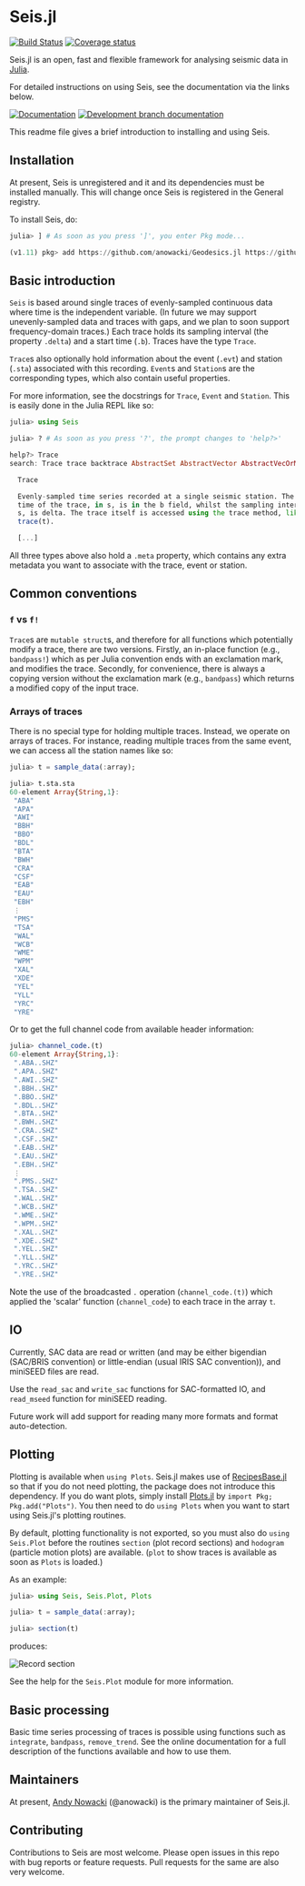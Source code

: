 # Seis.jl

[![Build Status](https://github.com/anowacki/Seis.jl/workflows/CI/badge.svg)](https://github.com/anowacki/Seis.jl/actions)
[![Coverage status](https://codecov.io/gh/anowacki/Seis.jl/branch/master/graph/badge.svg?token=zBaHNJLxRk)](https://codecov.io/gh/anowacki/Seis.jl)

Seis.jl is an open, fast and flexible framework for analysing seismic
data in [Julia](https://julialang.org).

For detailed instructions on using Seis, see the documentation via the
links below.

[![Documentation](https://img.shields.io/badge/docs-stable-blue.svg)](https://anowacki.github.io/Seis.jl/stable)
[![Development branch documentation](https://img.shields.io/badge/docs-dev-blue.svg)](https://anowacki.github.io/Seis.jl/dev)

This readme file gives a brief introduction to installing and using
Seis.

## Installation

At present, Seis is unregistered and it and its dependencies must be
installed manually.  This will change once Seis is registered in
the General registry.

To install Seis, do:

```julia
julia> ] # As soon as you press ']', you enter Pkg mode...

(v1.11) pkg> add https://github.com/anowacki/Geodesics.jl https://github.com/anowacki/Seis.jl
```

## Basic introduction

`Seis` is based around single traces of evenly-sampled continuous data where
time is the independent variable.  (In future we may support unevenly-sampled
data and traces with gaps, and we plan to soon support frequency-domain traces.)
Each trace holds its sampling interval (the property `.delta`) and a start time
(`.b`).  Traces have the type `Trace`.

`Trace`s also optionally hold information about the event (`.evt`) and station
(`.sta`) associated with this recording.  `Event`s and `Station`s are the
corresponding types, which also contain useful properties.

For more information, see the docstrings for `Trace`, `Event` and `Station`.
This is easily done in the Julia REPL like so:

```julia
julia> using Seis

julia> ? # As soon as you press '?', the prompt changes to 'help?>'

help?> Trace
search: Trace trace backtrace AbstractSet AbstractVector AbstractVecOrMat

  Trace

  Evenly-sampled time series recorded at a single seismic station. The start
  time of the trace, in s, is in the b field, whilst the sampling interval, in
  s, is delta. The trace itself is accessed using the trace method, like
  trace(t).

  [...]
```

All three types above also hold a `.meta` property, which contains any extra
metadata you want to associate with the trace, event or station.

## Common conventions

### `f` vs `f!`
`Trace`s are `mutable struct`s, and therefore for all functions which
potentially modify a trace, there are two versions.  Firstly, an in-place
function (e.g., `bandpass!`) which as per Julia convention ends with an
exclamation mark, and modifies the trace.  Secondly, for convenience, there
is always a copying version without the exclamation mark (e.g., `bandpass`)
which returns a modified copy of the input trace.

### Arrays of traces
There is no special type for holding multiple traces.  Instead, we operate
on arrays of traces.  For instance, reading multiple traces from the same
event, we can access all the station names like so:

```julia
julia> t = sample_data(:array);

julia> t.sta.sta
60-element Array{String,1}:
 "ABA"
 "APA"
 "AWI"
 "BBH"
 "BBO"
 "BDL"
 "BTA"
 "BWH"
 "CRA"
 "CSF"
 "EAB"
 "EAU"
 "EBH"
 ⋮    
 "PMS"
 "TSA"
 "WAL"
 "WCB"
 "WME"
 "WPM"
 "XAL"
 "XDE"
 "YEL"
 "YLL"
 "YRC"
 "YRE"
```

Or to get the full channel code from available header information:

```julia
julia> channel_code.(t)
60-element Array{String,1}:
 ".ABA..SHZ"
 ".APA..SHZ"
 ".AWI..SHZ"
 ".BBH..SHZ"
 ".BBO..SHZ"
 ".BDL..SHZ"
 ".BTA..SHZ"
 ".BWH..SHZ"
 ".CRA..SHZ"
 ".CSF..SHZ"
 ".EAB..SHZ"
 ".EAU..SHZ"
 ".EBH..SHZ"
 ⋮          
 ".PMS..SHZ"
 ".TSA..SHZ"
 ".WAL..SHZ"
 ".WCB..SHZ"
 ".WME..SHZ"
 ".WPM..SHZ"
 ".XAL..SHZ"
 ".XDE..SHZ"
 ".YEL..SHZ"
 ".YLL..SHZ"
 ".YRC..SHZ"
 ".YRE..SHZ"
```

Note the use of the broadcasted `.` operation (`channel_code.(t)`) which applied
the 'scalar' function (`channel_code`) to each trace in the array `t`.

## IO

Currently, SAC data are read or written (and may be either bigendian
(SAC/BRIS convention) or little-endian (usual IRIS SAC convention)), and
miniSEED files are read.

Use the `read_sac` and `write_sac` functions for SAC-formatted IO,
and `read_mseed` function for miniSEED reading.

Future work will add support for reading many more formats and format
auto-detection.

## Plotting

Plotting is available when `using Plots`.  Seis.jl
makes use of [RecipesBase.jl](https://github.com/JuliaPlots/RecipesBase.jl)
so that if you do not need plotting, the package does not introduce this
dependency.  If you do want plots, simply install
[Plots.jl](https://github.com/JuliaPlots/Plots.jl)
by `import Pkg; Pkg.add("Plots")`.  You then need to do `using Plots` when you
want to start using Seis.jl's plotting routines.

By default,
plotting functionality is not exported, so you must also do `using Seis.Plot`
before the routines `section` (plot record sections) and `hodogram` (particle
motion plots) are available.  (`plot` to show traces is available as soon
as `Plots` is loaded.)

As an example:

```julia
julia> using Seis, Seis.Plot, Plots

julia> t = sample_data(:array);

julia> section(t)
```

produces:

![Record section](docs/images/record_section.jpg)

See the help for the `Seis.Plot` module for more information.

## Basic processing

Basic time series processing of traces is possible using functions such as
`integrate`, `bandpass`, `remove_trend`.  See the online documentation
for a full description of the functions available and how to use them.

## Maintainers

At present, [Andy Nowacki](mailto:a.nowacki@leeds.ac.uk) (@anowacki) is
the primary maintainer of Seis.jl.

## Contributing

Contributions to Seis are most welcome.  Please open issues in this
repo with bug reports or feature requests.  Pull requests for the same
are also very welcome.

